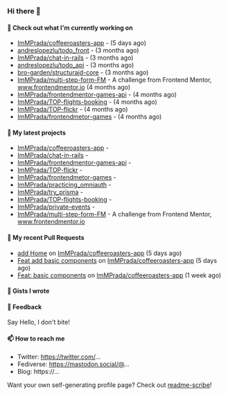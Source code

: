 ### Hi there 👋

#### 👷 Check out what I'm currently working on

- [ImMPrada/coffeeroasters-app](https://github.com/ImMPrada/coffeeroasters-app) -  (5 days ago)
- [andreslopezlu/todo_front](https://github.com/andreslopezlu/todo_front) -  (3 months ago)
- [ImMPrada/chat-in-rails](https://github.com/ImMPrada/chat-in-rails) -  (3 months ago)
- [andreslopezlu/todo_api](https://github.com/andreslopezlu/todo_api) -  (3 months ago)
- [bro-garden/structuraid-core](https://github.com/bro-garden/structuraid-core) -  (3 months ago)
- [ImMPrada/multi-step-form-FM](https://github.com/ImMPrada/multi-step-form-FM) - A challenge from Frontend Mentor, www.frontendmentor.io (4 months ago)
- [ImMPrada/frontendmentor-games-api](https://github.com/ImMPrada/frontendmentor-games-api) -  (4 months ago)
- [ImMPrada/TOP-flights-booking](https://github.com/ImMPrada/TOP-flights-booking) -  (4 months ago)
- [ImMPrada/TOP-flickr](https://github.com/ImMPrada/TOP-flickr) -  (4 months ago)
- [ImMPrada/frontendmetor-games](https://github.com/ImMPrada/frontendmetor-games) -  (4 months ago)

#### 🌱 My latest projects

- [ImMPrada/coffeeroasters-app](https://github.com/ImMPrada/coffeeroasters-app) - 
- [ImMPrada/chat-in-rails](https://github.com/ImMPrada/chat-in-rails) - 
- [ImMPrada/frontendmentor-games-api](https://github.com/ImMPrada/frontendmentor-games-api) - 
- [ImMPrada/TOP-flickr](https://github.com/ImMPrada/TOP-flickr) - 
- [ImMPrada/frontendmetor-games](https://github.com/ImMPrada/frontendmetor-games) - 
- [ImMPrada/practicing_omniauth](https://github.com/ImMPrada/practicing_omniauth) - 
- [ImMPrada/try_prisma](https://github.com/ImMPrada/try_prisma) - 
- [ImMPrada/TOP-flights-booking](https://github.com/ImMPrada/TOP-flights-booking) - 
- [ImMPrada/private-events](https://github.com/ImMPrada/private-events) - 
- [ImMPrada/multi-step-form-FM](https://github.com/ImMPrada/multi-step-form-FM) - A challenge from Frontend Mentor, www.frontendmentor.io

#### 🔨 My recent Pull Requests

- [add Home](https://github.com/ImMPrada/coffeeroasters-app/pull/3) on [ImMPrada/coffeeroasters-app](https://github.com/ImMPrada/coffeeroasters-app) (5 days ago)
- [Feat add basic components](https://github.com/ImMPrada/coffeeroasters-app/pull/2) on [ImMPrada/coffeeroasters-app](https://github.com/ImMPrada/coffeeroasters-app) (5 days ago)
- [Feat: basic components](https://github.com/ImMPrada/coffeeroasters-app/pull/1) on [ImMPrada/coffeeroasters-app](https://github.com/ImMPrada/coffeeroasters-app) (1 week ago)

#### 📓 Gists I wrote



#### 💬 Feedback

Say Hello, I don't bite!

#### 📫 How to reach me

- Twitter: https://twitter.com/...
- Fediverse: https://mastodon.social/@...
- Blog: https://...

Want your own self-generating profile page? Check out [readme-scribe](https://github.com/muesli/readme-scribe)!
